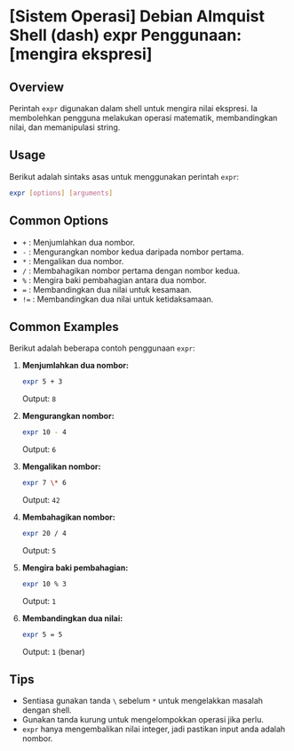 # [Sistem Operasi] Debian Almquist Shell (dash) expr Penggunaan: [mengira ekspresi]

## Overview
Perintah `expr` digunakan dalam shell untuk mengira nilai ekspresi. Ia membolehkan pengguna melakukan operasi matematik, membandingkan nilai, dan memanipulasi string.

## Usage
Berikut adalah sintaks asas untuk menggunakan perintah `expr`:

```bash
expr [options] [arguments]
```

## Common Options
- `+` : Menjumlahkan dua nombor.
- `-` : Mengurangkan nombor kedua daripada nombor pertama.
- `*` : Mengalikan dua nombor.
- `/` : Membahagikan nombor pertama dengan nombor kedua.
- `%` : Mengira baki pembahagian antara dua nombor.
- `=` : Membandingkan dua nilai untuk kesamaan.
- `!=` : Membandingkan dua nilai untuk ketidaksamaan.

## Common Examples
Berikut adalah beberapa contoh penggunaan `expr`:

1. **Menjumlahkan dua nombor:**
   ```bash
   expr 5 + 3
   ```
   Output: `8`

2. **Mengurangkan nombor:**
   ```bash
   expr 10 - 4
   ```
   Output: `6`

3. **Mengalikan nombor:**
   ```bash
   expr 7 \* 6
   ```
   Output: `42`

4. **Membahagikan nombor:**
   ```bash
   expr 20 / 4
   ```
   Output: `5`

5. **Mengira baki pembahagian:**
   ```bash
   expr 10 % 3
   ```
   Output: `1`

6. **Membandingkan dua nilai:**
   ```bash
   expr 5 = 5
   ```
   Output: `1` (benar)

## Tips
- Sentiasa gunakan tanda `\` sebelum `*` untuk mengelakkan masalah dengan shell.
- Gunakan tanda kurung untuk mengelompokkan operasi jika perlu.
- `expr` hanya mengembalikan nilai integer, jadi pastikan input anda adalah nombor.